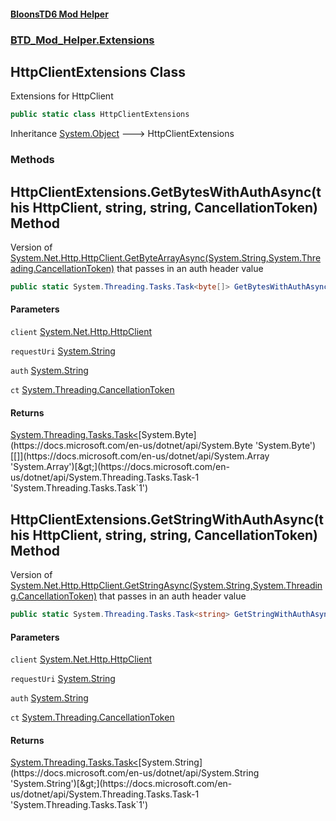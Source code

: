 #### [BloonsTD6 Mod Helper](README.md 'README')
### [BTD_Mod_Helper.Extensions](README.md#BTD_Mod_Helper.Extensions 'BTD_Mod_Helper.Extensions')

## HttpClientExtensions Class

Extensions for HttpClient

```csharp
public static class HttpClientExtensions
```

Inheritance [System.Object](https://docs.microsoft.com/en-us/dotnet/api/System.Object 'System.Object') &#129106; HttpClientExtensions
### Methods

<a name='BTD_Mod_Helper.Extensions.HttpClientExtensions.GetBytesWithAuthAsync(thisSystem.Net.Http.HttpClient,string,string,System.Threading.CancellationToken)'></a>

## HttpClientExtensions.GetBytesWithAuthAsync(this HttpClient, string, string, CancellationToken) Method

Version of [System.Net.Http.HttpClient.GetByteArrayAsync(System.String,System.Threading.CancellationToken)](https://docs.microsoft.com/en-us/dotnet/api/System.Net.Http.HttpClient.GetByteArrayAsync#System_Net_Http_HttpClient_GetByteArrayAsync_System_String,System_Threading_CancellationToken_ 'System.Net.Http.HttpClient.GetByteArrayAsync(System.String,System.Threading.CancellationToken)') that passes in an auth header value

```csharp
public static System.Threading.Tasks.Task<byte[]> GetBytesWithAuthAsync(this System.Net.Http.HttpClient client, string requestUri, string auth=null, System.Threading.CancellationToken ct=default(System.Threading.CancellationToken));
```
#### Parameters

<a name='BTD_Mod_Helper.Extensions.HttpClientExtensions.GetBytesWithAuthAsync(thisSystem.Net.Http.HttpClient,string,string,System.Threading.CancellationToken).client'></a>

`client` [System.Net.Http.HttpClient](https://docs.microsoft.com/en-us/dotnet/api/System.Net.Http.HttpClient 'System.Net.Http.HttpClient')

<a name='BTD_Mod_Helper.Extensions.HttpClientExtensions.GetBytesWithAuthAsync(thisSystem.Net.Http.HttpClient,string,string,System.Threading.CancellationToken).requestUri'></a>

`requestUri` [System.String](https://docs.microsoft.com/en-us/dotnet/api/System.String 'System.String')

<a name='BTD_Mod_Helper.Extensions.HttpClientExtensions.GetBytesWithAuthAsync(thisSystem.Net.Http.HttpClient,string,string,System.Threading.CancellationToken).auth'></a>

`auth` [System.String](https://docs.microsoft.com/en-us/dotnet/api/System.String 'System.String')

<a name='BTD_Mod_Helper.Extensions.HttpClientExtensions.GetBytesWithAuthAsync(thisSystem.Net.Http.HttpClient,string,string,System.Threading.CancellationToken).ct'></a>

`ct` [System.Threading.CancellationToken](https://docs.microsoft.com/en-us/dotnet/api/System.Threading.CancellationToken 'System.Threading.CancellationToken')

#### Returns
[System.Threading.Tasks.Task&lt;](https://docs.microsoft.com/en-us/dotnet/api/System.Threading.Tasks.Task-1 'System.Threading.Tasks.Task`1')[System.Byte](https://docs.microsoft.com/en-us/dotnet/api/System.Byte 'System.Byte')[[]](https://docs.microsoft.com/en-us/dotnet/api/System.Array 'System.Array')[&gt;](https://docs.microsoft.com/en-us/dotnet/api/System.Threading.Tasks.Task-1 'System.Threading.Tasks.Task`1')

<a name='BTD_Mod_Helper.Extensions.HttpClientExtensions.GetStringWithAuthAsync(thisSystem.Net.Http.HttpClient,string,string,System.Threading.CancellationToken)'></a>

## HttpClientExtensions.GetStringWithAuthAsync(this HttpClient, string, string, CancellationToken) Method

Version of [System.Net.Http.HttpClient.GetStringAsync(System.String,System.Threading.CancellationToken)](https://docs.microsoft.com/en-us/dotnet/api/System.Net.Http.HttpClient.GetStringAsync#System_Net_Http_HttpClient_GetStringAsync_System_String,System_Threading_CancellationToken_ 'System.Net.Http.HttpClient.GetStringAsync(System.String,System.Threading.CancellationToken)') that passes in an auth header value

```csharp
public static System.Threading.Tasks.Task<string> GetStringWithAuthAsync(this System.Net.Http.HttpClient client, string requestUri, string auth=null, System.Threading.CancellationToken ct=default(System.Threading.CancellationToken));
```
#### Parameters

<a name='BTD_Mod_Helper.Extensions.HttpClientExtensions.GetStringWithAuthAsync(thisSystem.Net.Http.HttpClient,string,string,System.Threading.CancellationToken).client'></a>

`client` [System.Net.Http.HttpClient](https://docs.microsoft.com/en-us/dotnet/api/System.Net.Http.HttpClient 'System.Net.Http.HttpClient')

<a name='BTD_Mod_Helper.Extensions.HttpClientExtensions.GetStringWithAuthAsync(thisSystem.Net.Http.HttpClient,string,string,System.Threading.CancellationToken).requestUri'></a>

`requestUri` [System.String](https://docs.microsoft.com/en-us/dotnet/api/System.String 'System.String')

<a name='BTD_Mod_Helper.Extensions.HttpClientExtensions.GetStringWithAuthAsync(thisSystem.Net.Http.HttpClient,string,string,System.Threading.CancellationToken).auth'></a>

`auth` [System.String](https://docs.microsoft.com/en-us/dotnet/api/System.String 'System.String')

<a name='BTD_Mod_Helper.Extensions.HttpClientExtensions.GetStringWithAuthAsync(thisSystem.Net.Http.HttpClient,string,string,System.Threading.CancellationToken).ct'></a>

`ct` [System.Threading.CancellationToken](https://docs.microsoft.com/en-us/dotnet/api/System.Threading.CancellationToken 'System.Threading.CancellationToken')

#### Returns
[System.Threading.Tasks.Task&lt;](https://docs.microsoft.com/en-us/dotnet/api/System.Threading.Tasks.Task-1 'System.Threading.Tasks.Task`1')[System.String](https://docs.microsoft.com/en-us/dotnet/api/System.String 'System.String')[&gt;](https://docs.microsoft.com/en-us/dotnet/api/System.Threading.Tasks.Task-1 'System.Threading.Tasks.Task`1')